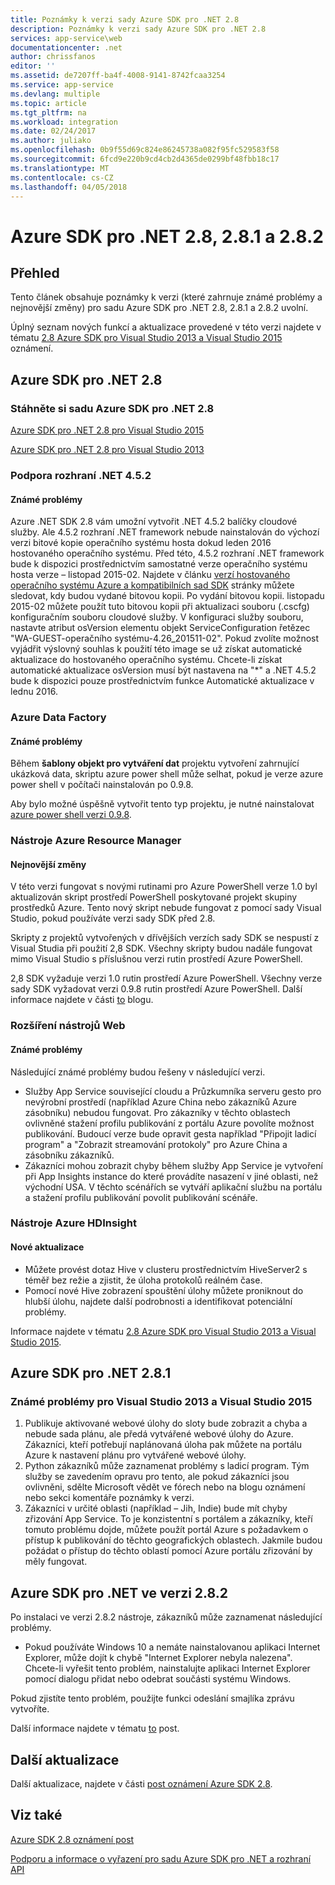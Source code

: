 ```yaml
---
title: Poznámky k verzi sady Azure SDK pro .NET 2.8
description: Poznámky k verzi sady Azure SDK pro .NET 2.8
services: app-service\web
documentationcenter: .net
author: chrissfanos
editor: ''
ms.assetid: de7207ff-ba4f-4008-9141-8742fcaa3254
ms.service: app-service
ms.devlang: multiple
ms.topic: article
ms.tgt_pltfrm: na
ms.workload: integration
ms.date: 02/24/2017
ms.author: juliako
ms.openlocfilehash: 0b9f55d69c824e86245738a082f95fc529583f58
ms.sourcegitcommit: 6fcd9e220b9cd4cb2d4365de0299bf48fbb18c17
ms.translationtype: MT
ms.contentlocale: cs-CZ
ms.lasthandoff: 04/05/2018
---
```

# <a name="azure-sdk-for-net-28-281-and-282"></a>Azure SDK pro .NET 2.8, 2.8.1 a 2.8.2
## <a name="overview"></a>Přehled
Tento článek obsahuje poznámky k verzi (které zahrnuje známé problémy a nejnovější změny) pro sadu Azure SDK pro .NET 2.8, 2.8.1 a 2.8.2 uvolní. 

Úplný seznam nových funkcí a aktualizace provedené v této verzi najdete v tématu [2.8 Azure SDK pro Visual Studio 2013 a Visual Studio 2015](https://azure.microsoft.com/blog/announcing-the-azure-sdk-2-8-for-net/) oznámení. 

## <a name="azure-sdk-for-net-28"></a>Azure SDK pro .NET 2.8
### <a name="download-azure-sdk-for-net-28"></a>Stáhněte si sadu Azure SDK pro .NET 2.8
[Azure SDK pro .NET 2.8 pro Visual Studio 2015](http://go.microsoft.com/fwlink/?LinkId=699285) 

[Azure SDK pro .NET 2.8 pro Visual Studio 2013](http://go.microsoft.com/fwlink/?LinkId=699287)

### <a name="net-452-support"></a>Podpora rozhraní .NET 4.5.2
#### <a name="known-issues"></a>Známé problémy
Azure .NET SDK 2.8 vám umožní vytvořit .NET 4.5.2 balíčky cloudové služby. Ale 4.5.2 rozhraní .NET framework nebude nainstalován do výchozí verzi bitové kopie operačního systému hosta dokud leden 2016 hostovaného operačního systému. Před této, 4.5.2 rozhraní .NET framework bude k dispozici prostřednictvím samostatné verze operačního systému hosta verze – listopad 2015-02. Najdete v článku [verzí hostovaného operačního systému Azure a kompatibilních sad SDK](../cloud-services/cloud-services-guestos-update-matrix.md) stránky můžete sledovat, kdy budou vydané bitovou kopii.  Po vydání bitovou kopii. listopadu 2015-02 můžete použít tuto bitovou kopii při aktualizaci souboru (.cscfg) konfiguračním souboru cloudové služby. V konfiguraci služby souboru, nastavte atribut osVersion elementu objekt ServiceConfiguration řetězec "WA-GUEST-operačního systému-4.26_201511-02". Pokud zvolíte možnost vyjádřit výslovný souhlas k použití této image se už získat automatické aktualizace do hostovaného operačního systému. Chcete-li získat automatické aktualizace osVersion musí být nastavena na "*" a .NET 4.5.2 bude k dispozici pouze prostřednictvím funkce Automatické aktualizace v lednu 2016.

### <a name="azure-data-factory"></a>Azure Data Factory
#### <a name="known-issues"></a>Známé problémy
Během **šablony objekt pro vytváření dat** projektu vytvoření zahrnující ukázková data, skriptu azure power shell může selhat, pokud je verze azure power shell v počítači nainstalován po 0.9.8.

Aby bylo možné úspěšně vytvořit tento typ projektu, je nutné nainstalovat [azure power shell verzi 0.9.8](https://github.com/Azure/azure-powershell/releases/download/v0.9.8-September2015/azure-powershell.0.9.8.msi).

### <a name="azure-resource-manager-tools"></a>Nástroje Azure Resource Manager
#### <a name="breaking-changes"></a>Nejnovější změny
V této verzi fungovat s novými rutinami pro Azure PowerShell verze 1.0 byl aktualizován skript prostředí PowerShell poskytované projekt skupiny prostředků Azure.  Tento nový skript nebude fungovat z pomocí sady Visual Studio, pokud používáte verzi sady SDK před 2.8.  

Skripty z projektů vytvořených v dřívějších verzích sady SDK se nespustí z Visual Studia při použití 2,8 SDK.  Všechny skripty budou nadále fungovat mimo Visual Studio s příslušnou verzi rutin prostředí Azure PowerShell.  

2,8 SDK vyžaduje verzi 1.0 rutin prostředí Azure PowerShell.  Všechny verze sady SDK vyžadovat verzi 0.9.8 rutin prostředí Azure PowerShell.  Další informace najdete v části [to](http://go.microsoft.com/fwlink/?LinkID=623011) blogu.

### <a name="web-tools-extensions"></a>Rozšíření nástrojů Web
#### <a name="known-issues"></a>Známé problémy
Následující známé problémy budou řešeny v následující verzi.

* Služby App Service související cloudu a Průzkumníka serveru gesto pro nevýrobní prostředí (například Azure China nebo zákazníků Azure zásobníku) nebudou fungovat. Pro zákazníky v těchto oblastech ovlivněné stažení profilu publikování z portálu Azure povolíte možnost publikování. Budoucí verze bude opravit gesta například "Připojit ladicí program" a "Zobrazit streamování protokoly" pro Azure China a zásobníku zákazníků. 
* Zákazníci mohou zobrazit chyby během služby App Service je vytvoření při App Insights instance do které provádíte nasazení v jiné oblasti, než východní USA. V těchto scénářích se vytváří aplikační službu na portálu a stažení profilu publikování povolit publikování scénáře. 

### <a name="azure-hdinsight-tools"></a>Nástroje Azure HDInsight
#### <a name="new-updates"></a>Nové aktualizace
* Můžete provést dotaz Hive v clusteru prostřednictvím HiveServer2 s téměř bez režie a zjistit, že úloha protokolů reálném čase.
* Pomocí nové Hive zobrazení spouštění úlohy můžete proniknout do hlubší úlohu, najdete další podrobnosti a identifikovat potenciální problémy.

Informace najdete v tématu [2.8 Azure SDK pro Visual Studio 2013 a Visual Studio 2015](https://azure.microsoft.com/blog/announcing-the-azure-sdk-2-8-for-net/). 

## <a name="azure-sdk-for-net-281"></a>Azure SDK pro .NET 2.8.1
### <a name="known-issues-for-visual-studio-2013-and-visual-studio-2015"></a>Známé problémy pro Visual Studio 2013 a Visual Studio 2015
1. Publikuje aktivované webové úlohy do sloty bude zobrazit a chyba a nebude sada plánu, ale předá vytvářené webové úlohy do Azure. Zákazníci, kteří potřebují naplánovaná úloha pak můžete na portálu Azure k nastavení plánu pro vytvářené webové úlohy. 
2. Python zákazníků může zaznamenat problémy s ladicí program. Tým služby se zavedením opravu pro tento, ale pokud zákazníci jsou ovlivněni, sdělte Microsoft vědět ve fórech nebo na blogu oznámení nebo sekci komentáře poznámky k verzi. 
3. Zákazníci v určité oblasti (například – Jih, Indie) bude mít chyby zřizování App Service. To je konzistentní s portálem a zákazníky, kteří tomuto problému dojde, můžete použít portál Azure s požadavkem o přístup k publikování do těchto geografických oblastech. Jakmile budou požádat o přístup do těchto oblastí pomocí Azure portálu zřizování by měly fungovat. 

## <a name="azure-sdk-for-net-282"></a>Azure SDK pro .NET ve verzi 2.8.2
Po instalaci ve verzi 2.8.2 nástroje, zákazníků může zaznamenat následující problémy.         

* Pokud používáte Windows 10 a nemáte nainstalovanou aplikaci Internet Explorer, může dojít k chybě "Internet Explorer nebyla nalezena".
  Chcete-li vyřešit tento problém, nainstalujte aplikaci Internet Explorer pomocí dialogu přidat nebo odebrat součásti systému Windows.

Pokud zjistíte tento problém, použijte funkci odeslání smajlíka zprávu vytvoříte.

Další informace najdete v tématu [to](https://azure.microsoft.com/blog/announcing-azure-sdk-2-8-2-for-net/) post.

## <a name="other-updates"></a>Další aktualizace
Další aktualizace, najdete v části [post oznámení Azure SDK 2.8](https://azure.microsoft.com/blog/announcing-the-azure-sdk-2-8-for-net/).

## <a name="also-see"></a>Viz také
[Azure SDK 2.8 oznámení post](https://azure.microsoft.com/blog/announcing-the-azure-sdk-2-8-for-net/)

[Podporu a informace o vyřazení pro sadu Azure SDK pro .NET a rozhraní API](https://msdn.microsoft.com/library/azure/dn479282.aspx)

